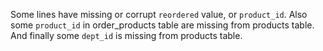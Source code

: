 Some lines have missing or corrupt `reordered` value, or `product_id`.  Also some `product_id` in order_products table are missing from products table.  And finally some `dept_id` is missing from products table.

